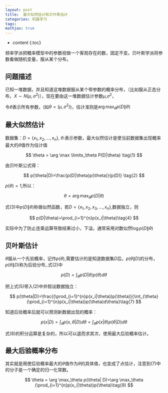 ```yaml
---
layout: post
title:  最大似然估计和贝叶斯估计
categories: 机器学习
tags:  
mathjax: true
---
```


* content
{:toc}

频率学派把概率模型中的参数视做一个客观存在的数，固定不变。贝叶斯学派将参数看做随机变量，服从某个分布。





## 问题描述 

已知一堆数据，并且知道这堆数据服从某个带参数的概率分布，（比如服从正态分布，$X \sim N(\mu, \sigma^2)$），现在要由这一堆数据估计参数$\mu$,$\sigma^2$，

令$\theta$表示所有参数，(如$\theta = (\mu, \sigma^2)$)，估计准则是$\arg \max_\theta p(D\|\theta)$

## 最大似然估计

数据集：$D=\{x_1,x_2,...,x_n\}$, $\theta$:表示参数，最大似然估计是使当前数据集出现概率最大的$\theta$值作为估计值

$$
\theta = \arg \max \limits_\theta P(D|\theta) \tag{1}
$$

由贝叶斯公式得：

$$
p(\theta|D)=\frac{p(D|\theta)p(\theta)}{p(D)} \tag{2}
$$

$p(\theta)=1$,所以：

$$
\theta = \arg\max_{\theta}p(D|\theta)\tag{3}
$$

式$(3)$中$p(D\|\theta)$称做似然函数，若$D=\{x_1,x_2,x_3,...,x_n\}$,数据独立，则

$$
p(D|\theta)=\prod_{i=1}^{n}p(x_i|\theta)\tag{4}
$$

实际中为了防止连乘运算导致结果过小，下溢，通常采用对数似然$\log p(D\|\theta)$

## 贝叶斯估计

$\theta$服从一个先验概率，记作$p(\theta)$,需要估计的是知道数据集$D$后，$p(\theta \| D)$的分布，$p(\theta \|D)$称为后验分布,.式(2)中

$$
p(D)=\int_{\theta}p(D|\theta)p(\theta)d\theta\tag{5}
$$

把上式(5)带入(2)中并假设数据独立：

$$
p(\theta|D)=\frac{(\prod_{i=1}^{n}p(x_i|\theta))p(\theta)}{\int_{\theta}
(\prod_{i=1}^{n}p(x_i|\theta))p(\theta)d\theta}\tag{7}
$$

知道后验概率后就可以预测新数据出现的概率：

$$
p(x|D)=\int_{\theta}p(x,\theta|D)d\theta=\int_{\theta}p(x|\theta)p(\theta|D)d\theta\tag{8}
$$

式(8)的积分运算是复杂的，所以可以退而求其次，使用最大后验概率估计。

## 最大后验概率分布

其实就是用使后验概率最大的$\theta$值作为$\theta$的具体值，也变成了点估计，注意到(7)中的分子是一个确定的归一化常数。

$$
\theta = \arg \max_\theta p(\theta| D)=\arg \max_\theta (\prod_{i=1}^{n}p(x_i|\theta))p(\theta)\tag{9}
$$


